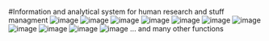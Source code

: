 #Information and analytical system for human research and stuff managment
![image](https://github.com/andyfisher37/kadry/assets/41448099/ad34d01d-b5a2-4c4e-b6c6-43e4b6e88e1e)
![image](https://github.com/andyfisher37/kadry/assets/41448099/58e341d1-17d0-47d2-adb3-f6b3e2c6252c)
![image](https://github.com/andyfisher37/kadry/assets/41448099/81e481e7-7319-4717-a6d7-49ece303ebf9)
![image](https://github.com/andyfisher37/kadry/assets/41448099/ff74b978-1512-4e65-bd26-336e6c1058e1)
![image](https://github.com/andyfisher37/kadry/assets/41448099/3449a57f-4e03-4b80-9555-12db320ad9a2)
![image](https://github.com/andyfisher37/kadry/assets/41448099/6c7092b1-f809-4856-8b7b-6f1887cbf225)
![image](https://github.com/andyfisher37/kadry/assets/41448099/865bfd42-6da7-4684-847d-9420b1316f63)
![image](https://github.com/andyfisher37/kadry/assets/41448099/a211eead-d1b7-40fe-8dd3-fae2268e7245)
![image](https://github.com/andyfisher37/kadry/assets/41448099/d48097e4-4c09-43cb-a1bd-717eadfe8243)
![image](https://github.com/andyfisher37/kadry/assets/41448099/a2a419f9-68ef-4d19-ba11-7686219033d4)
![image](https://github.com/andyfisher37/kadry/assets/41448099/a34d8faf-4290-49ef-849c-bad609f964b1)
... and many other functions
